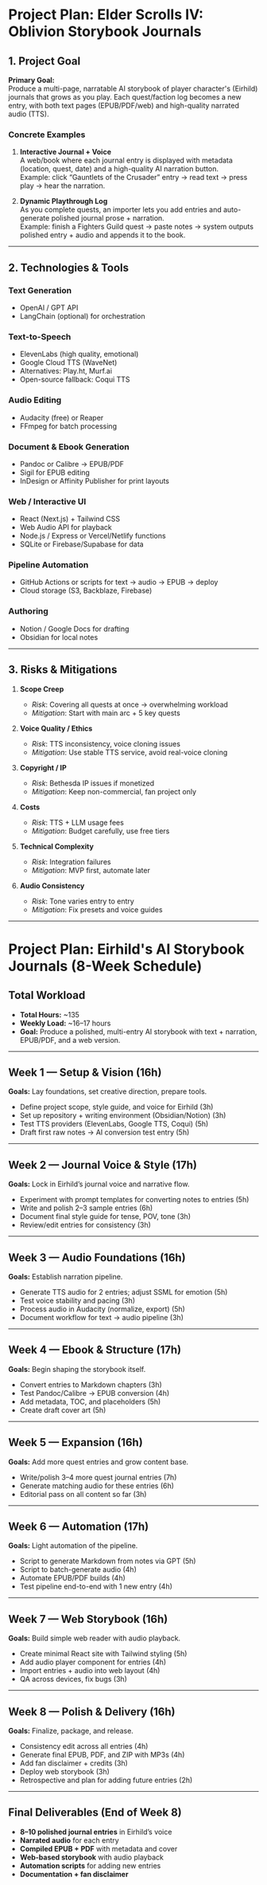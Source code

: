 # Project Plan: Elder Scrolls IV: Oblivion Storybook Journals

## 1. Project Goal

**Primary Goal:**  
Produce a multi-page, narratable AI storybook of player character's (Eirhild) journals that grows as you play. Each quest/faction log becomes a new entry, with both text pages (EPUB/PDF/web) and high-quality narrated audio (TTS).  

### Concrete Examples
1. **Interactive Journal + Voice**  
   A web/book where each journal entry is displayed with metadata (location, quest, date) and a high-quality AI narration button.  
   Example: click “Gauntlets of the Crusader” entry → read text → press play → hear the narration.

2. **Dynamic Playthrough Log**  
   As you complete quests, an importer lets you add entries and auto-generate polished journal prose + narration.  
   Example: finish a Fighters Guild quest → paste notes → system outputs polished entry + audio and appends it to the book.

---

## 2. Technologies & Tools

### Text Generation
- OpenAI / GPT API  
- LangChain (optional) for orchestration

### Text-to-Speech
- ElevenLabs (high quality, emotional)  
- Google Cloud TTS (WaveNet)  
- Alternatives: Play.ht, Murf.ai  
- Open-source fallback: Coqui TTS

### Audio Editing
- Audacity (free) or Reaper  
- FFmpeg for batch processing

### Document & Ebook Generation
- Pandoc or Calibre → EPUB/PDF  
- Sigil for EPUB editing  
- InDesign or Affinity Publisher for print layouts

### Web / Interactive UI
- React (Next.js) + Tailwind CSS  
- Web Audio API for playback  
- Node.js / Express or Vercel/Netlify functions  
- SQLite or Firebase/Supabase for data

### Pipeline Automation
- GitHub Actions or scripts for text → audio → EPUB → deploy  
- Cloud storage (S3, Backblaze, Firebase)

### Authoring
- Notion / Google Docs for drafting  
- Obsidian for local notes

---

## 3. Risks & Mitigations

1. **Scope Creep**  
   - *Risk*: Covering all quests at once → overwhelming workload  
   - *Mitigation*: Start with main arc + 5 key quests

2. **Voice Quality / Ethics**  
   - *Risk*: TTS inconsistency, voice cloning issues  
   - *Mitigation*: Use stable TTS service, avoid real-voice cloning

3. **Copyright / IP**  
   - *Risk*: Bethesda IP issues if monetized  
   - *Mitigation*: Keep non-commercial, fan project only

4. **Costs**  
   - *Risk*: TTS + LLM usage fees  
   - *Mitigation*: Budget carefully, use free tiers

5. **Technical Complexity**  
   - *Risk*: Integration failures  
   - *Mitigation*: MVP first, automate later

6. **Audio Consistency**  
   - *Risk*: Tone varies entry to entry  
   - *Mitigation*: Fix presets and voice guides

---

# Project Plan: Eirhild's AI Storybook Journals (8-Week Schedule)

## Total Workload
- **Total Hours:** ~135  
- **Weekly Load:** ~16–17 hours  
- **Goal:** Produce a polished, multi-entry AI storybook with text + narration, EPUB/PDF, and a web version.

---

## Week 1 — Setup & Vision (16h)

**Goals:** Lay foundations, set creative direction, prepare tools.

- Define project scope, style guide, and voice for Eirhild (3h)  
- Set up repository + writing environment (Obsidian/Notion) (3h)  
- Test TTS providers (ElevenLabs, Google TTS, Coqui) (5h)  
- Draft first raw notes → AI conversion test entry (5h)  

---

## Week 2 — Journal Voice & Style (17h)

**Goals:** Lock in Eirhild’s journal voice and narrative flow.

- Experiment with prompt templates for converting notes to entries (5h)  
- Write and polish 2–3 sample entries (6h)  
- Document final style guide for tense, POV, tone (3h)  
- Review/edit entries for consistency (3h)  

---

## Week 3 — Audio Foundations (16h)

**Goals:** Establish narration pipeline.

- Generate TTS audio for 2 entries; adjust SSML for emotion (5h)  
- Test voice stability and pacing (3h)  
- Process audio in Audacity (normalize, export) (5h)  
- Document workflow for text → audio pipeline (3h)  

---

## Week 4 — Ebook & Structure (17h)

**Goals:** Begin shaping the storybook itself.

- Convert entries to Markdown chapters (3h)  
- Test Pandoc/Calibre → EPUB conversion (4h)  
- Add metadata, TOC, and placeholders (5h)  
- Create draft cover art (5h)  

---

## Week 5 — Expansion (16h)

**Goals:** Add more quest entries and grow content base.

- Write/polish 3–4 more quest journal entries (7h)  
- Generate matching audio for these entries (6h)  
- Editorial pass on all content so far (3h)  

---

## Week 6 — Automation (17h)

**Goals:** Light automation of the pipeline.

- Script to generate Markdown from notes via GPT (5h)  
- Script to batch-generate audio (4h)  
- Automate EPUB/PDF builds (4h)  
- Test pipeline end-to-end with 1 new entry (4h)  

---

## Week 7 — Web Storybook (16h)

**Goals:** Build simple web reader with audio playback.

- Create minimal React site with Tailwind styling (5h)  
- Add audio player component for entries (4h)  
- Import entries + audio into web layout (4h)  
- QA across devices, fix bugs (3h)  

---

## Week 8 — Polish & Delivery (16h)

**Goals:** Finalize, package, and release.

- Consistency edit across all entries (4h)  
- Generate final EPUB, PDF, and ZIP with MP3s (4h)  
- Add fan disclaimer + credits (3h)  
- Deploy web storybook (3h)  
- Retrospective and plan for adding future entries (2h)  

---

## Final Deliverables (End of Week 8)

- **8–10 polished journal entries** in Eirhild’s voice  
- **Narrated audio** for each entry  
- **Compiled EPUB + PDF** with metadata and cover  
- **Web-based storybook** with audio playback  
- **Automation scripts** for adding new entries  
- **Documentation + fan disclaimer**


